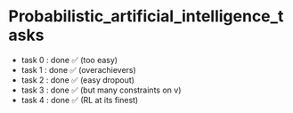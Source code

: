 # Probabilistic_artificial_intelligence_tasks
- task 0 : done ✅ (too easy)
- task 1 : done ✅ (overachievers)
- task 2 : done ✅ (easy dropout)
- task 3 : done ✅ (but many constraints on v)
- task 4 : done ✅ (RL at its finest)


